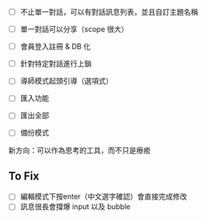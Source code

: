 - [ ] 不止單一對話，可以有對話訊息列表，並且自訂主題名稱
- [ ] 單一對話可以分享（scope 很大）
- [ ] 會員登入註冊 & DB 化
- [ ] 針對特定對話進行上鎖
- [ ] 導師模式起頭引導（選項式）
- [ ] 匯入功能
- [ ] 匯出全部
- [ ] 備份模式


新方向：可以作為思考的工具，而不只是療癒

## To Fix

- [ ] 編輯模式下按enter（中文選字確認）會直接完成修改
- [ ] 訊息很長會撐爆 input 以及 bubble